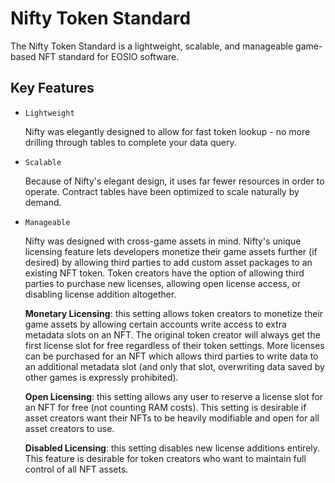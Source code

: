 # Nifty Token Standard

The Nifty Token Standard is a lightweight, scalable, and manageable game-based NFT standard for EOSIO software.

## Key Features

* `Lightweight`

    Nifty was elegantly designed to allow for fast token lookup - no more drilling through tables to complete your data query.

* `Scalable`

    Because of Nifty's elegant design, it uses far fewer resources in order to operate. Contract tables have been optimized to scale naturally by demand. 

* `Manageable`

    Nifty was designed with cross-game assets in mind. Nifty's unique licensing feature lets developers monetize their game assets further (if desired) by allowing third parties to add custom asset packages to an existing NFT token. Token creators have the option of allowing third parties to purchase new licenses, allowing open license access, or disabling license addition altogether.

    **Monetary Licensing**: this setting allows token creators to monetize their game assets by allowing certain accounts write access to extra metadata slots on an NFT. The original token creator will always get the first license slot for free regardless of their token settings. More licenses can be purchased for an NFT which allows third parties to write data to an additional metadata slot (and only that slot, overwriting data saved by other games is expressly prohibited).

   **Open Licensing**: this setting allows any user to reserve a license slot for an NFT for free (not counting RAM costs). This setting is desirable if asset creators want their NFTs to be heavily modifiable and open for all asset creators to use.

   **Disabled Licensing**: this setting disables new license additions entirely. This feature is desirable for token creators who want to maintain full control of all NFT assets.
   